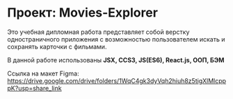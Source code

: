 # Проект: Movies-Explorer

Это учебная дипломная работа представляет собой верстку одностраничного приложения с возможностью пользователем искать и сохранять карточки с фильмами.

В данной работе использованы **JSX, CCS3, JS(ES6), React.js, ООП, БЭМ**

Ссылка на макет Figma: https://drive.google.com/drive/folders/1WqC4gk3dyVqh2hiuh8z5tigXlMlcpppK?usp=share_link
